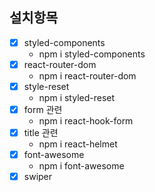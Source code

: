 ## 설치항목

- [x] styled-components
  - npm i styled-components
- [x] react-router-dom
  - npm i react-router-dom
- [x] style-reset
  - npm i styled-reset
- [x] form 관련
  - npm i react-hook-form
- [x] title 관련
  - npm i react-helmet
- [x] font-awesome
  - npm i font-awesome
- [x] swiper
